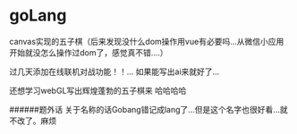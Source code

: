 # goLang


canvas实现的五子棋（后来发现没什么dom操作用vue有必要吗...从微信小应用开始就没怎么操作过dom了，感觉真不错....）



过几天添加在线联机对战功能！！...
如果能写出ai来就好了...

还想学习webGL写出辉煌蓬勃的五子棋来 哈哈哈哈  



######题外话
关于名称的话Gobang错记成lang了...但是这个名字也很好看...就不改了。麻烦

